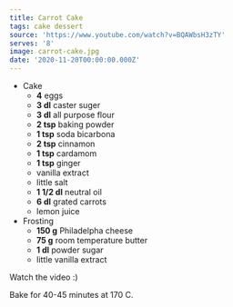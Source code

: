 ```yaml
---
title: Carrot Cake
tags: cake dessert
source: 'https://www.youtube.com/watch?v=BQAWbsH3zTY'
serves: '8'
image: carrot-cake.jpg
date: '2020-11-20T00:00:00.000Z'
---
```

* Cake
  * **4** eggs
  * **3 dl** caster suger
  * **3 dl** all purpose flour
  * **2 tsp** baking powder
  * **1 tsp** soda bicarbona
  * **2 tsp** cinnamon
  * **1 tsp** cardamom
  * **1 tsp** ginger
  * vanilla extract
  * little salt
  * **1 1/2 dl** neutral oil
  * **6 dl** grated carrots
  * lemon juice
* Frosting
  * **150 g** Philadelpha cheese
  * **75 g** room temperature butter
  * **1 dl** powder sugar
  * little vanilla extract


Watch the video :)

Bake for 40-45 minutes at 170 C.
